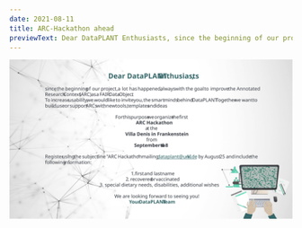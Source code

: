 ```yaml
---
date: 2021-08-11
title: ARC-Hackathon ahead
previewText: Dear DataPLANT Enthusiasts, since the beginning of our project, a lot has happened, always with the goal to improve the Annotated Research Context (ARC) as a FAIR Digital Object. To increase usability, we would like to invite you, the smart minds behind DataPLANT. Together we want to build, use or support ARCs with new tools, templates and ideas...
---
```


![ARC-Hackathon Invitation](/src/assets/images/news/Invitation.svg "ARC-Hackathon Invitation")